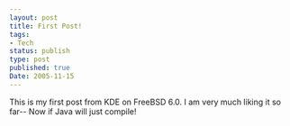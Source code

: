 ```yaml
---
layout: post
title: First Post!
tags:
- Tech
status: publish
type: post
published: true
Date: 2005-11-15
---
```

This is my first post from <span class="caps">KDE</span> on FreeBSD 6.0.  I am very much liking it so far--  Now if Java will just compile!
